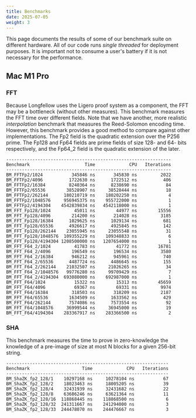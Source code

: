 ```yaml
---
title: Benchmarks
date: 2025-07-05
weight: 3
---
```


This page documents the results of some of our benchmark suite on different hardware.  All of our code runs _single threaded_ for deployment purposes. It is important not to consume a user's battery if it is not necessary for the performance.

## Mac M1 Pro

### FFT
Because Longfellow uses the Ligero proof system as a component, the FFT may be a bottleneck (without other measures). This benchmark measures the FFT time over different fields. Note that we have another, more realistic _interpolation_ benchmark that measures the Reed-Solomon encoding time. However, this benchmark provides a good method to compare against other implementations.  The Fp2 field is the quadratic extension over the P256 prime.  The Fp128 and Fp64 fields are prime fields of size 128- and 64- bits respectively, and the Fp64_2 field is the quadratic extension of the later.

```
---------------------------------------------------------------
Benchmark                     Time             CPU   Iterations
---------------------------------------------------------------
BM_FFTFp2/1024           345846 ns       345830 ns         2022
BM_FFTFp2/4096          1722630 ns      1722512 ns          406
BM_FFTFp2/16384         8240364 ns      8238690 ns           84
BM_FFTFp2/65536        38528907 ns     38528444 ns           18
BM_FFTFp2/262144      180210719 ns    180202250 ns            4
BM_FFTFp2/1048576     956945375 ns    955722000 ns            1
BM_FFTFp2/4194304    4542839834 ns   4542118000 ns            1
BM_FFT_Fp128/1024         45011 ns        44977 ns        15556
BM_FFT_Fp128/4096        214200 ns       214028 ns         3185
BM_FFT_Fp128/16384      1029625 ns      1029134 ns          681
BM_FFT_Fp128/65536      4926617 ns      4925845 ns          142
BM_FFT_Fp128/262144    23055945 ns     23055548 ns           31
BM_FFT_Fp128/1048576  109355229 ns    109348833 ns            6
BM_FFT_Fp128/4194304 1208500000 ns   1207654000 ns            1
BM_FFT_F64_2/1024         41783 ns        41772 ns        16781
BM_FFT_F64_2/4096        196549 ns       196534 ns         3580
BM_FFT_F64_2/16384       946212 ns       945961 ns          740
BM_FFT_F64_2/65536      4487724 ns      4486645 ns          155
BM_FFT_F64_2/262144    21032507 ns     21026265 ns           34
BM_FFT_F64_2/1048576   99776280 ns     99709429 ns            7
BM_FFT_F64_2/4194304  693080000 ns    692987000 ns            1
BM_FFT_F64/1024           15322 ns        15313 ns        45659
BM_FFT_F64/4096           69367 ns        69331 ns         9974
BM_FFT_F64/16384         318503 ns       318209 ns         2187
BM_FFT_F64/65536        1634509 ns      1633562 ns          429
BM_FFT_F64/262144       7574086 ns      7573554 ns           92
BM_FFT_F64/1048576     36999544 ns     36945000 ns           19
BM_FFT_F64/4194304    283367917 ns    283366500 ns            2
```

### SHA
This benchmark measures the time to prove in zero-knowledge the knowledge of a pre-image of size at most N blocks for a given 256-bit string.

```
--------------------------------------------------------------
Benchmark                    Time             CPU   Iterations
--------------------------------------------------------------
BM_ShaZK_fp2_128/1    10297168 ns     10278104 ns           67
BM_ShaZK_fp2_128/2    18023463 ns     18005205 ns           39
BM_ShaZK_fp2_128/4    32431939 ns     32431682 ns           22
BM_ShaZK_fp2_128/8    63686246 ns     63621364 ns           11
BM_ShaZK_fp2_128/16  118868445 ns    118868500 ns            6
BM_ShaZK_fp2_128/32  241311667 ns    241294000 ns            3
BM_ShaZK_fp2_128/33  244478070 ns    244476667 ns            3
```